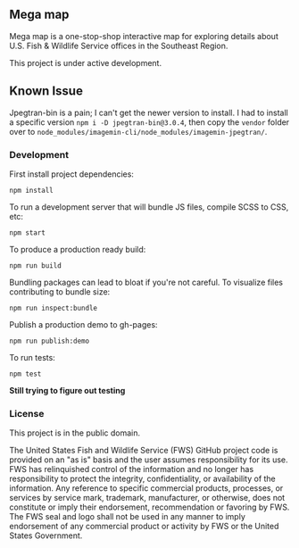 ## Mega map

Mega map is a one-stop-shop interactive map for exploring details about U.S. Fish & Wildlife Service offices in the Southeast Region.

This project is under active development.

## Known Issue

Jpegtran-bin is a pain;  I can't get the newer version to install.  I had to install a specific version `npm i -D jpegtran-bin@3.0.4`, then copy the `vendor` folder over to `node_modules/imagemin-cli/node_modules/imagemin-jpegtran/`.

### Development

First install project dependencies:

`npm install`

To run a development server that will bundle JS files, compile SCSS to CSS, etc:

`npm start`

To produce a production ready build:

`npm run build`

Bundling packages can lead to bloat if you're not careful.  To visualize files contributing to bundle size:

`npm run inspect:bundle`

Publish a production demo to gh-pages:

`npm run publish:demo`

To run tests:

`npm test`

**Still trying to figure out testing**

### License

This project is in the public domain.

The United States Fish and Wildlife Service (FWS) GitHub project code is provided on an "as is" basis and the user assumes responsibility for its use. FWS has relinquished control
of the information and no longer has responsibility to protect the integrity, confidentiality, or availability of the information. Any reference to specific commercial products, processes, or services by service mark, trademark, manufacturer, or otherwise, does not constitute or imply their endorsement, recommendation or favoring by FWS. The FWS seal and logo shall not be used in any manner to imply endorsement of any commercial product or activity by FWS or the United States Government.
